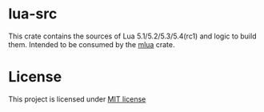 # lua-src

This crate contains the sources of Lua 5.1/5.2/5.3/5.4(rc1) and logic to build them.
Intended to be consumed by the [mlua](https://crates.io/crates/mlua) crate.

# License

This project is licensed under [MIT license](http://opensource.org/licenses/MIT)
